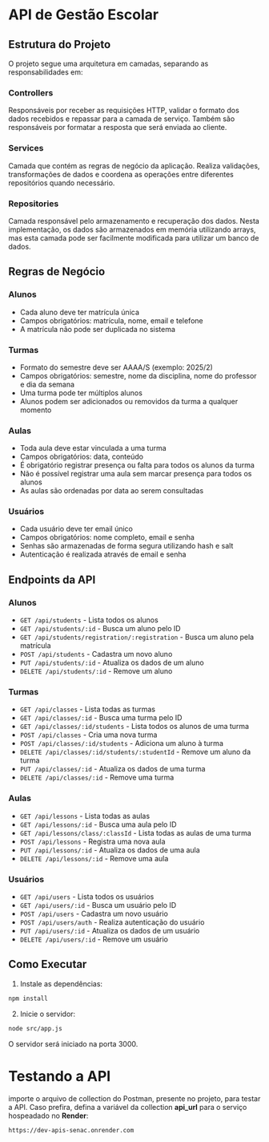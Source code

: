 # API de Gestão Escolar

## Estrutura do Projeto

O projeto segue uma arquitetura em camadas, separando as responsabilidades em:

### Controllers

Responsáveis por receber as requisições HTTP, validar o formato dos dados recebidos e repassar para a camada de serviço. Também são responsáveis por formatar a resposta que será enviada ao cliente.

### Services

Camada que contém as regras de negócio da aplicação. Realiza validações, transformações de dados e coordena as operações entre diferentes repositórios quando necessário.

### Repositories

Camada responsável pelo armazenamento e recuperação dos dados. Nesta implementação, os dados são armazenados em memória utilizando arrays, mas esta camada pode ser facilmente modificada para utilizar um banco de dados.

## Regras de Negócio

### Alunos

- Cada aluno deve ter matrícula única
- Campos obrigatórios: matrícula, nome, email e telefone
- A matrícula não pode ser duplicada no sistema

### Turmas

- Formato do semestre deve ser AAAA/S (exemplo: 2025/2)
- Campos obrigatórios: semestre, nome da disciplina, nome do professor e dia da semana
- Uma turma pode ter múltiplos alunos
- Alunos podem ser adicionados ou removidos da turma a qualquer momento

### Aulas

- Toda aula deve estar vinculada a uma turma
- Campos obrigatórios: data, conteúdo
- É obrigatório registrar presença ou falta para todos os alunos da turma
- Não é possível registrar uma aula sem marcar presença para todos os alunos
- As aulas são ordenadas por data ao serem consultadas

### Usuários

- Cada usuário deve ter email único
- Campos obrigatórios: nome completo, email e senha
- Senhas são armazenadas de forma segura utilizando hash e salt
- Autenticação é realizada através de email e senha

## Endpoints da API

### Alunos

- `GET /api/students` - Lista todos os alunos
- `GET /api/students/:id` - Busca um aluno pelo ID
- `GET /api/students/registration/:registration` - Busca um aluno pela matrícula
- `POST /api/students` - Cadastra um novo aluno
- `PUT /api/students/:id` - Atualiza os dados de um aluno
- `DELETE /api/students/:id` - Remove um aluno

### Turmas

- `GET /api/classes` - Lista todas as turmas
- `GET /api/classes/:id` - Busca uma turma pelo ID
- `GET /api/classes/:id/students` - Lista todos os alunos de uma turma
- `POST /api/classes` - Cria uma nova turma
- `POST /api/classes/:id/students` - Adiciona um aluno à turma
- `DELETE /api/classes/:id/students/:studentId` - Remove um aluno da turma
- `PUT /api/classes/:id` - Atualiza os dados de uma turma
- `DELETE /api/classes/:id` - Remove uma turma

### Aulas

- `GET /api/lessons` - Lista todas as aulas
- `GET /api/lessons/:id` - Busca uma aula pelo ID
- `GET /api/lessons/class/:classId` - Lista todas as aulas de uma turma
- `POST /api/lessons` - Registra uma nova aula
- `PUT /api/lessons/:id` - Atualiza os dados de uma aula
- `DELETE /api/lessons/:id` - Remove uma aula

### Usuários

- `GET /api/users` - Lista todos os usuários
- `GET /api/users/:id` - Busca um usuário pelo ID
- `POST /api/users` - Cadastra um novo usuário
- `POST /api/users/auth` - Realiza autenticação do usuário
- `PUT /api/users/:id` - Atualiza os dados de um usuário
- `DELETE /api/users/:id` - Remove um usuário

## Como Executar

1. Instale as dependências:

```bash
npm install
```

2. Inicie o servidor:

```bash
node src/app.js
```

O servidor será iniciado na porta 3000.

# Testando a API

importe o arquivo de collection do Postman, presente no projeto, para testar a API. Caso prefira, defina a variável da collection **api_url** para o serviço hospeadado no **Render**:

```
https://dev-apis-senac.onrender.com
```
